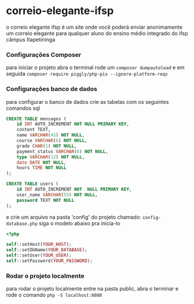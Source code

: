 # correio-elegante-ifsp
o correio elegante ifsp é um site onde você poderá enviar anonimamente um correio elegante para qualquer aluno do ensino médio integrado do ifsp câmpus Itapetininga

### Configurações Composer
para iniciar o projeto abra o terminal rode um `composer dumpautoload` e em seguida `composer require piggly/php-pix --ignore-platform-reqs` 

### Configurações banco de dados
para configurar o banco de dados crie as tabelas com os seguintes comandos sql
```sql
CREATE TABLE mensages (
    id INT AUTO_INCREMENT NOT NULL PRIMARY KEY,
    content TEXT,
    name VARCHAR(45) NOT NULL,
    course VARCHAR(6) NOT NULL,
    grade CHAR(1) NOT NULL,
    payment_status VARCHAR(8) NOT NULL,
    type VARCHAR(12) NOT NULL,
    date DATE NOT NULL,
    hours TIME NOT NULL
);

CREATE TABLE users (
    id INT AUTO_INCREMENT NOT  NULL PRIMARY KEY,
    user_name VARCHAR(55) NOT NULL,
    password TEXT NOT NULL
);
```

e crie um arquivo na pasta 'config' do projeto chamado: `config-database.php` siga o modelo abaixo pra inicia-lo
```php
<?php

self::setHost(YOUR_HOST);
self::setDbName(YOUR_DATABASE);
self::setUser(YOUR_USER);
self::setPassword(YOUR_PASSWORD);

```
### Rodar o projeto localmente

para rodar o projeto localmente entre na pasta public, abra o terminar e rode o comando `php -S localhost:8080`
